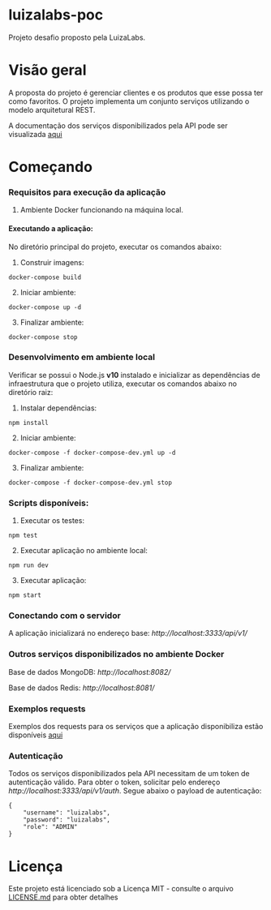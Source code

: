 # luizalabs-poc
Projeto desafio proposto pela LuizaLabs.

# Visão geral

A proposta do projeto é gerenciar clientes e os produtos que esse possa ter como favoritos. O projeto implementa um conjunto serviços utilizando o
modelo arquitetural REST.

A documentação dos serviços disponibilizados pela API pode ser visualizada [aqui](https://github.com/leandroandrade/luizalabs-poc/tree/main/swagger/)

# Começando

### Requisitos para execução da aplicação

1. Ambiente Docker funcionando na máquina local.

#### Executando a aplicação:

No diretório principal do projeto, executar os comandos abaixo:

1. Construir imagens:
```
docker-compose build
```

2. Iniciar ambiente:
```
docker-compose up -d
```

3. Finalizar ambiente:
```
docker-compose stop
```

### Desenvolvimento em ambiente local

Verificar se possui o Node.js **v10** instalado e inicializar as dependências de infraestrutura que o projeto utiliza, executar os comandos abaixo no diretório raiz:

1. Instalar dependências:
```
npm install
```

2. Iniciar ambiente:
```
docker-compose -f docker-compose-dev.yml up -d
```

3. Finalizar ambiente:
```
docker-compose -f docker-compose-dev.yml stop
```

### Scripts disponíveis:

1. Executar os testes:
```
npm test
```

2. Executar aplicação no ambiente local:
```
npm run dev
```

3. Executar aplicação:
```
npm start
```

### Conectando com o servidor

A aplicação inicializará no endereço base: _http://localhost:3333/api/v1/_

### Outros serviços disponibilizados no ambiente Docker

Base de dados MongoDB: _http://localhost:8082/_

Base de dados Redis: _http://localhost:8081/_

### Exemplos requests

Exemplos dos requests para os serviços que a aplicação disponibiliza estão disponíveis [aqui](https://github.com/leandroandrade/luizalabs-poc/tree/main/postman)

### Autenticação

Todos os serviços disponibilizados pela API necessitam de um token de autenticação válido. Para obter o token, solicitar pelo endereço _http://localhost:3333/api/v1/auth_. Segue abaixo o payload
de autenticação:

```
{
    "username": "luizalabs",
    "password": "luizalabs",
    "role": "ADMIN"
}
```

# Licença

Este projeto está licenciado sob a Licença MIT - consulte o arquivo [LICENSE.md](https://github.com/steniowagner/bon-appetit-app/blob/master/LICENSE) para obter detalhes
